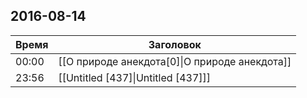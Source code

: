 ## 2016-08-14
| Время | Заголовок |
| --- | --- |
| 00:00 | [[О природе анекдота[0]\|О природе анекдота]] |
| 23:56 | [[Untitled [437]\|Untitled [437]]] |
